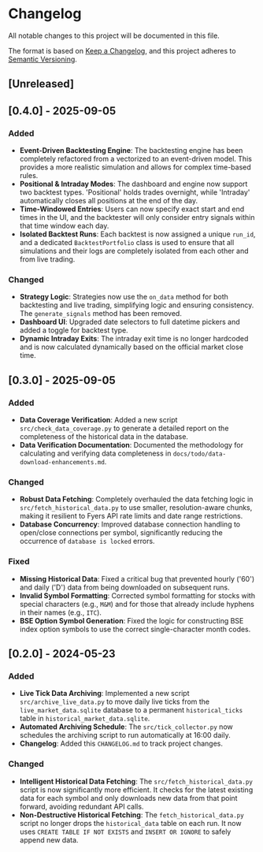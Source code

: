 # Changelog

All notable changes to this project will be documented in this file.

The format is based on [Keep a Changelog](https://keepachangelog.com/en/1.0.0/),
and this project adheres to [Semantic Versioning](https://semver.org/spec/v2.0.0.html).

## [Unreleased]

## [0.4.0] - 2025-09-05

### Added
-   **Event-Driven Backtesting Engine**: The backtesting engine has been completely refactored from a vectorized to an event-driven model. This provides a more realistic simulation and allows for complex time-based rules.
-   **Positional & Intraday Modes**: The dashboard and engine now support two backtest types. 'Positional' holds trades overnight, while 'Intraday' automatically closes all positions at the end of the day.
-   **Time-Windowed Entries**: Users can now specify exact start and end times in the UI, and the backtester will only consider entry signals within that time window each day.
-   **Isolated Backtest Runs**: Each backtest is now assigned a unique `run_id`, and a dedicated `BacktestPortfolio` class is used to ensure that all simulations and their logs are completely isolated from each other and from live trading.

### Changed
-   **Strategy Logic**: Strategies now use the `on_data` method for both backtesting and live trading, simplifying logic and ensuring consistency. The `generate_signals` method has been removed.
-   **Dashboard UI**: Upgraded date selectors to full datetime pickers and added a toggle for backtest type.
-   **Dynamic Intraday Exits**: The intraday exit time is no longer hardcoded and is now calculated dynamically based on the official market close time.

## [0.3.0] - 2025-09-05

### Added
-   **Data Coverage Verification**: Added a new script `src/check_data_coverage.py` to generate a detailed report on the completeness of the historical data in the database.
-   **Data Verification Documentation**: Documented the methodology for calculating and verifying data completeness in `docs/todo/data-download-enhancements.md`.

### Changed
-   **Robust Data Fetching**: Completely overhauled the data fetching logic in `src/fetch_historical_data.py` to use smaller, resolution-aware chunks, making it resilient to Fyers API rate limits and date range restrictions.
-   **Database Concurrency**: Improved database connection handling to open/close connections per symbol, significantly reducing the occurrence of `database is locked` errors.

### Fixed
-   **Missing Historical Data**: Fixed a critical bug that prevented hourly ('60') and daily ('D') data from being downloaded on subsequent runs.
-   **Invalid Symbol Formatting**: Corrected symbol formatting for stocks with special characters (e.g., `M&M`) and for those that already include hyphens in their names (e.g., `ITC`).
-   **BSE Option Symbol Generation**: Fixed the logic for constructing BSE index option symbols to use the correct single-character month codes.

## [0.2.0] - 2024-05-23

### Added
-   **Live Tick Data Archiving**: Implemented a new script `src/archive_live_data.py` to move daily live ticks from the `live_market_data.sqlite` database to a permanent `historical_ticks` table in `historical_market_data.sqlite`.
-   **Automated Archiving Schedule**: The `src/tick_collector.py` now schedules the archiving script to run automatically at 16:00 daily.
-   **Changelog**: Added this `CHANGELOG.md` to track project changes.

### Changed
-   **Intelligent Historical Data Fetching**: The `src/fetch_historical_data.py` script is now significantly more efficient. It checks for the latest existing data for each symbol and only downloads new data from that point forward, avoiding redundant API calls.
-   **Non-Destructive Historical Fetching**: The `fetch_historical_data.py` script no longer drops the `historical_data` table on each run. It now uses `CREATE TABLE IF NOT EXISTS` and `INSERT OR IGNORE` to safely append new data.